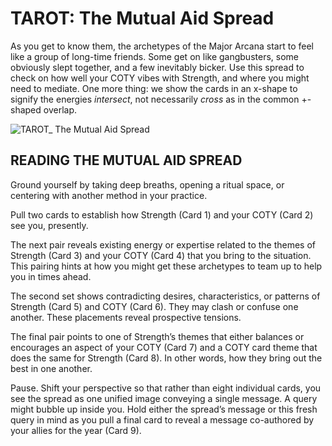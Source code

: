 # TAROT: The Mutual Aid Spread

As you get to know them, the archetypes of the Major Arcana start to feel like a group of long-time friends. Some get on like gangbusters, some obviously slept together, and a few inevitably bicker. Use this spread to check on how well your COTY vibes with Strength, and where you might need to mediate. One more thing: we show the cards in an x-shape to signify the energies *intersect*, not necessarily *cross* as in the common +-shaped overlap.

![TAROT_ The Mutual Aid Spread](https://github.com/micaelaneus/strength-as-ccoty/assets/5696026/0f0fd723-e8f6-4fba-b6b9-4367f3bce75a)

## READING THE MUTUAL AID SPREAD

Ground yourself by taking deep breaths, opening a ritual space, or centering with another method in your practice.

Pull two cards to establish how Strength (Card 1) and your COTY (Card 2) see you, presently. 

The next pair reveals existing energy or expertise related to the themes of Strength (Card 3) and your COTY (Card 4) that you bring to the situation. This pairing hints at how you might get these archetypes to team up to help you in times ahead. 

The second set shows contradicting desires, characteristics, or patterns of Strength (Card 5) and COTY (Card 6). They may clash or confuse one another. These placements reveal prospective tensions.

The final pair points to one of Strength’s themes that either balances or encourages an aspect of your COTY (Card 7) and a COTY card theme that does the same for Strength (Card 8). In other words, how they bring out the best in one another.

Pause. Shift your perspective so that rather than eight individual cards, you see the spread as one unified image conveying a single message. A query might bubble up inside you. Hold either the spread’s message or this fresh query in mind as you pull a final card to reveal a message co-authored by your allies for the year (Card 9).
